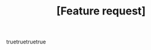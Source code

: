 ---
name: Annotation toolkit feature request
about: Request an addition to the annotation toolkit.
title: "[Feature request] "
labels: ["feature request", "toolkit"]
body:
  - type: markdown
    attributes:
      value: |
        Have an idea for the annotation toolkit? Submit it using this issue template and we'll take it under consideration.
  - type: input
    id: short-description
    attributes:
      label: Short description of the feature
      description: Please give a high-level description of the feature you're proposing.
    validations:
      required: true
  - type: textarea
    id: long-description
    attributes:
      label: More details about the feature
      description: Please provide more information about the feature you're proposing. The more information we have, the easier it will be to evaluate the ask. Include screenshots or video recordings if you feel they will be helpful.
    validations:
      required: true
  - type: checkboxes
    id: alt-text
    attributes:
      label: Alt text
      description: Descriptive text alternatives have been provided for any images added to this Issue. How to [add alt text to images in Markdown](https://docs.github.com/en/get-started/writing-on-github/getting-started-with-writing-and-formatting-on-github/basic-writing-and-formatting-syntax#images).
      options:
        - label: My images use descriptive alt text.
          required: true
    id: code-of-conduct
    attributes:
      label: Code of Conduct
      description: By submitting this issue, you agree to follow our [Code of Conduct](https://github.com/github/annotation-toolkit/blob/main/CODE_OF_CONDUCT.md).
      options:
        - label: I agree to follow this project's Code of Conduct
          required: true
---